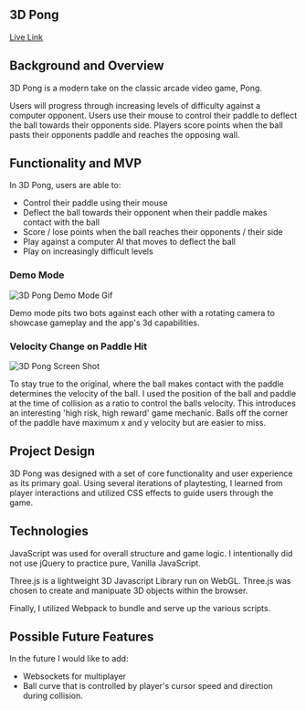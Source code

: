 ## 3D Pong
[Live Link](https://trwong.github.io/3dpong/)

## Background and Overview
3D Pong is a modern take on the classic arcade video game, Pong.

Users will progress through increasing levels of difficulty against a computer opponent. Users use their mouse to control their paddle to deflect the ball towards their opponents side. Players score points when the ball pasts their opponents paddle and reaches the opposing wall. 

## Functionality and MVP
In 3D Pong, users are able to:

* Control their paddle using their mouse
* Deflect the ball towards their opponent when their paddle makes contact with the ball
* Score / lose points when the ball reaches their opponents / their side
* Play against a computer AI that moves to deflect the ball
* Play on increasingly difficult levels

### Demo Mode

![3D Pong Demo Mode Gif](https://github.com/trwong/3dpong/blob/master/assets/3d_pong_demo_gif_orig_size.gif)

Demo mode pits two bots against each other with a rotating camera to showcase gameplay and the app's 3d capabilities.

### Velocity Change on Paddle Hit

![3D Pong Screen Shot](https://github.com/trwong/3dpong/blob/master/assets/Screen%20Shot%202017-12-08%20at%2010.34.46%20AM.png)

To stay true to the original, where the ball makes contact with the paddle determines the velocity of the ball. I used the position of the ball and paddle at the time of collision as a ratio to control the balls velocity. This introduces an interesting 'high risk, high reward' game mechanic. Balls off the corner of the paddle have maximum x and y velocity but are easier to miss.

## Project Design
3D Pong was designed with a set of core functionality and user experience as its primary goal. Using several iterations of playtesting, I learned from player interactions and utilized CSS effects to guide users through the game.


## Technologies
JavaScript was used for overall structure and game logic. I intentionally did not use jQuery to practice pure, Vanilla JavaScript.

Three.js is a lightweight 3D Javascript Library run on WebGL. Three.js was chosen to create and manipuate 3D objects within the browser.

Finally, I utilized Webpack to bundle and serve up the various scripts.

## Possible Future Features
In the future I would like to add:
* Websockets for multiplayer
* Ball curve that is controlled by player's cursor speed and direction during collision.
